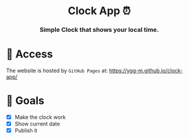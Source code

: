 <div align="center"> 
    <h1>Clock App ⏰</h1>
    <h3>Simple Clock that shows your local time.</h3>
</div>

# 🚀 Access

The website is hosted by `GitHub Pages` at: https://ygg-m.github.io/clock-app/

# 🎯 Goals

- [x] Make the clock work
- [x] Show current date
- [x] Publish it
